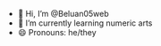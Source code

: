 - 👋 Hi, I’m @Beluan05web
- 🌱 I’m currently learning numeric arts
- 😄 Pronouns: he/they

<!---
Beluan05web/Beluan05web is a ✨ special ✨ repository because its `README.md` (this file) appears on your GitHub profile.
You can click the Preview link to take a look at your changes.
--->
